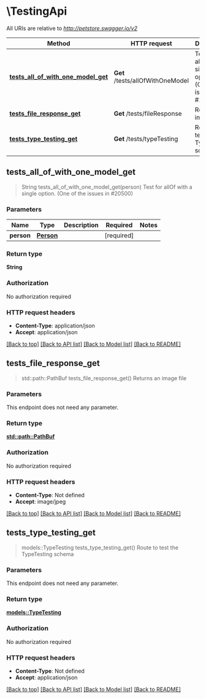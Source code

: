 # \TestingApi

All URIs are relative to *http://petstore.swagger.io/v2*

Method | HTTP request | Description
------------- | ------------- | -------------
[**tests_all_of_with_one_model_get**](TestingApi.md#tests_all_of_with_one_model_get) | **Get** /tests/allOfWithOneModel | Test for allOf with a single option. (One of the issues in #20500)
[**tests_file_response_get**](TestingApi.md#tests_file_response_get) | **Get** /tests/fileResponse | Returns an image file
[**tests_type_testing_get**](TestingApi.md#tests_type_testing_get) | **Get** /tests/typeTesting | Route to test the TypeTesting schema



## tests_all_of_with_one_model_get

> String tests_all_of_with_one_model_get(person)
Test for allOf with a single option. (One of the issues in #20500)

### Parameters


Name | Type | Description  | Required | Notes
------------- | ------------- | ------------- | ------------- | -------------
**person** | [**Person**](Person.md) |  | [required] |

### Return type

**String**

### Authorization

No authorization required

### HTTP request headers

- **Content-Type**: application/json
- **Accept**: application/json

[[Back to top]](#) [[Back to API list]](../README.md#documentation-for-api-endpoints) [[Back to Model list]](../README.md#documentation-for-models) [[Back to README]](../README.md)


## tests_file_response_get

> std::path::PathBuf tests_file_response_get()
Returns an image file

### Parameters

This endpoint does not need any parameter.

### Return type

[**std::path::PathBuf**](std::path::PathBuf.md)

### Authorization

No authorization required

### HTTP request headers

- **Content-Type**: Not defined
- **Accept**: image/jpeg

[[Back to top]](#) [[Back to API list]](../README.md#documentation-for-api-endpoints) [[Back to Model list]](../README.md#documentation-for-models) [[Back to README]](../README.md)


## tests_type_testing_get

> models::TypeTesting tests_type_testing_get()
Route to test the TypeTesting schema

### Parameters

This endpoint does not need any parameter.

### Return type

[**models::TypeTesting**](TypeTesting.md)

### Authorization

No authorization required

### HTTP request headers

- **Content-Type**: Not defined
- **Accept**: application/json

[[Back to top]](#) [[Back to API list]](../README.md#documentation-for-api-endpoints) [[Back to Model list]](../README.md#documentation-for-models) [[Back to README]](../README.md)

